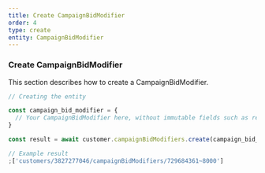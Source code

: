 ```yaml
---
title: Create CampaignBidModifier
order: 4
type: create
entity: CampaignBidModifier
---
```


### Create CampaignBidModifier

This section describes how to create a CampaignBidModifier.

```javascript
// Creating the entity

const campaign_bid_modifier = {
  // Your CampaignBidModifier here, without immutable fields such as resource_name
}

const result = await customer.campaignBidModifiers.create(campaign_bid_modifier)
```

```javascript
// Example result
;['customers/3827277046/campaignBidModifiers/729684361~8000']
```
